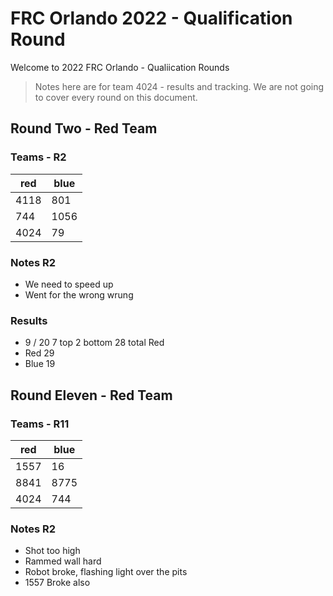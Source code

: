 # FRC Orlando 2022 - Qualification Round

Welcome to 2022 FRC Orlando - Qualiication Rounds

> Notes here are for team 4024 - results and tracking. We are not going to cover every round on this document.

## Round Two - Red Team

### Teams - R2

| red  | blue |
| ---- | ---- |
| 4118 | 801  |
| 744  | 1056 |
| 4024 | 79   |

### Notes R2

- We need to speed up
- Went for the wrong wrung

### Results

- 9 / 20  7 top 2 bottom 28 total Red
- Red 29
- Blue 19

## Round Eleven - Red Team

### Teams - R11

| red  | blue |
| ---- | ---- |
| 1557 |16    |
| 8841 | 8775 |
| 4024 | 744  |

### Notes R2

- Shot too high
- Rammed wall hard
- Robot broke, flashing light over the pits
- 1557 Broke also